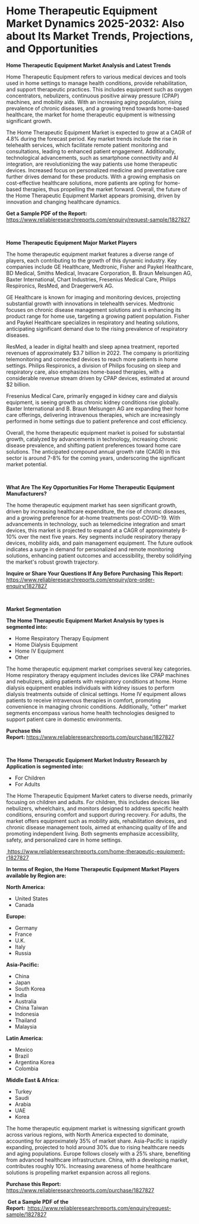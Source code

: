 <p><h1>Home Therapeutic Equipment Market Dynamics 2025-2032: Also about Its Market Trends, Projections, and Opportunities</h1></p><p><strong>Home Therapeutic Equipment Market Analysis and Latest Trends</strong></p>
<p><p>Home Therapeutic Equipment refers to various medical devices and tools used in home settings to manage health conditions, provide rehabilitation, and support therapeutic practices. This includes equipment such as oxygen concentrators, nebulizers, continuous positive airway pressure (CPAP) machines, and mobility aids. With an increasing aging population, rising prevalence of chronic diseases, and a growing trend towards home-based healthcare, the market for home therapeutic equipment is witnessing significant growth.</p><p>The Home Therapeutic Equipment Market is expected to grow at a CAGR of 4.8% during the forecast period. Key market trends include the rise in telehealth services, which facilitate remote patient monitoring and consultations, leading to enhanced patient engagement. Additionally, technological advancements, such as smartphone connectivity and AI integration, are revolutionizing the way patients use home therapeutic devices. Increased focus on personalized medicine and preventative care further drives demand for these products. With a growing emphasis on cost-effective healthcare solutions, more patients are opting for home-based therapies, thus propelling the market forward. Overall, the future of the Home Therapeutic Equipment Market appears promising, driven by innovation and changing healthcare dynamics.</p></p>
<p><strong>Get a Sample PDF of the Report:&nbsp;</strong> <a href="https://www.reliableresearchreports.com/enquiry/request-sample/1827827?utm_campaign=2098&utm_medium=2&utm_source=Github&utm_content=ia&utm_term=14042025&utm_id=home-therapeutic-equipment">https://www.reliableresearchreports.com/enquiry/request-sample/1827827</a></p>
<p>&nbsp;</p>
<p><strong>Home Therapeutic Equipment Major Market Players</strong></p>
<p><p>The home therapeutic equipment market features a diverse range of players, each contributing to the growth of this dynamic industry. Key companies include GE Healthcare, Medtronic, Fisher and Paykel Healthcare, BD Medical, Smiths Medical, Invacare Corporation, B. Braun Melsungen AG, Baxter International, Chart Industries, Fresenius Medical Care, Philips Respironics, ResMed, and Draegerwerk AG. </p><p>GE Healthcare is known for imaging and monitoring devices, projecting substantial growth with innovations in telehealth services. Medtronic focuses on chronic disease management solutions and is enhancing its product range for home use, targeting a growing patient population. Fisher and Paykel Healthcare specializes in respiratory and heating solutions, anticipating significant demand due to the rising prevalence of respiratory diseases.</p><p>ResMed, a leader in digital health and sleep apnea treatment, reported revenues of approximately $3.7 billion in 2022. The company is prioritizing telemonitoring and connected devices to reach more patients in home settings. Philips Respironics, a division of Philips focusing on sleep and respiratory care, also emphasizes home-based therapies, with a considerable revenue stream driven by CPAP devices, estimated at around $2 billion.</p><p>Fresenius Medical Care, primarily engaged in kidney care and dialysis equipment, is seeing growth as chronic kidney conditions rise globally. Baxter International and B. Braun Melsungen AG are expanding their home care offerings, delivering intravenous therapies, which are increasingly performed in home settings due to patient preference and cost efficiency.</p><p>Overall, the home therapeutic equipment market is poised for substantial growth, catalyzed by advancements in technology, increasing chronic disease prevalence, and shifting patient preferences toward home care solutions. The anticipated compound annual growth rate (CAGR) in this sector is around 7-8% for the coming years, underscoring the significant market potential.</p></p>
<p>&nbsp;</p>
<p><strong>What Are The Key Opportunities For Home Therapeutic Equipment Manufacturers?</strong></p>
<p><p>The home therapeutic equipment market has seen significant growth, driven by increasing healthcare expenditure, the rise of chronic diseases, and a growing preference for at-home treatments post-COVID-19. With advancements in technology, such as telemedicine integration and smart devices, this market is projected to expand at a CAGR of approximately 8-10% over the next five years. Key segments include respiratory therapy devices, mobility aids, and pain management equipment. The future outlook indicates a surge in demand for personalized and remote monitoring solutions, enhancing patient outcomes and accessibility, thereby solidifying the market's robust growth trajectory.</p></p>
<p><strong>Inquire or Share Your Questions If Any Before Purchasing This Report:</strong> <a href="https://www.reliableresearchreports.com/enquiry/pre-order-enquiry/1827827?utm_campaign=2098&utm_medium=2&utm_source=Github&utm_content=ia&utm_term=14042025&utm_id=home-therapeutic-equipment">https://www.reliableresearchreports.com/enquiry/pre-order-enquiry/1827827</a></p>
<p>&nbsp;</p>
<p><strong>Market Segmentation</strong></p>
<p><strong>The Home Therapeutic Equipment Market Analysis by types is segmented into:</strong></p>
<p><ul><li>Home Respiratory Therapy Equipment</li><li>Home Dialysis Equipment</li><li>Home IV Equipment</li><li>Other</li></ul></p>
<p><p>The home therapeutic equipment market comprises several key categories. Home respiratory therapy equipment includes devices like CPAP machines and nebulizers, aiding patients with respiratory conditions at home. Home dialysis equipment enables individuals with kidney issues to perform dialysis treatments outside of clinical settings. Home IV equipment allows patients to receive intravenous therapies in comfort, promoting convenience in managing chronic conditions. Additionally, "other" market segments encompass various home health technologies designed to support patient care in domestic environments.</p></p>
<p><strong>Purchase this Report:&nbsp;</strong><a href="https://www.reliableresearchreports.com/purchase/1827827?utm_campaign=2098&utm_medium=2&utm_source=Github&utm_content=ia&utm_term=14042025&utm_id=home-therapeutic-equipment">https://www.reliableresearchreports.com/purchase/1827827</a></p>
<p>&nbsp;</p>
<p><strong>The Home Therapeutic Equipment Market Industry Research by Application is segmented into:</strong></p>
<p><ul><li>For Children</li><li>For Adults</li></ul></p>
<p><p>The Home Therapeutic Equipment Market caters to diverse needs, primarily focusing on children and adults. For children, this includes devices like nebulizers, wheelchairs, and monitors designed to address specific health conditions, ensuring comfort and support during recovery. For adults, the market offers equipment such as mobility aids, rehabilitation devices, and chronic disease management tools, aimed at enhancing quality of life and promoting independent living. Both segments emphasize accessibility, safety, and personalized care in home settings.</p></p>
<p><a href="https://www.reliableresearchreports.com/home-therapeutic-equipment-r1827827?utm_campaign=2098&utm_medium=2&utm_source=Github&utm_content=ia&utm_term=14042025&utm_id=home-therapeutic-equipment">&nbsp;https://www.reliableresearchreports.com/home-therapeutic-equipment-r1827827</a></p>
<p><strong>In terms of Region, the Home Therapeutic Equipment Market Players available by Region are:</strong></p>
<p>
    <p> <strong> North America: </strong>
        <ul>
            <li>United States</li>
            <li>Canada</li>
        </ul>
        </p> 
    <p> <strong> Europe: </strong>
        <ul>
            <li>Germany</li>
            <li>France</li>
            <li>U.K.</li>
            <li>Italy</li>
            <li>Russia</li>
        </ul>
        </p> 
    <p> <strong> Asia-Pacific: </strong>
        <ul>
            <li>China</li>
            <li>Japan</li>
            <li>South Korea</li>
            <li>India</li>
            <li>Australia</li>
            <li>China Taiwan</li>
            <li>Indonesia</li>
            <li>Thailand</li>
            <li>Malaysia</li>
        </ul>
        </p> 
    <p> <strong> Latin America: </strong>
        <ul>
            <li>Mexico</li>
            <li>Brazil</li>
            <li>Argentina Korea</li>
            <li>Colombia</li>
        </ul>
        </p> 
    <p> <strong> Middle East & Africa: </strong>
        <ul>
            <li>Turkey</li>
            <li>Saudi</li>
            <li>Arabia</li>
            <li>UAE</li>
            <li>Korea</li>
        </ul>
    </p>
    </p>
<p><p>The home therapeutic equipment market is witnessing significant growth across various regions, with North America expected to dominate, accounting for approximately 35% of market share. Asia-Pacific is rapidly expanding, projected to hold around 30% due to rising healthcare needs and aging populations. Europe follows closely with a 25% share, benefiting from advanced healthcare infrastructure. China, with a developing market, contributes roughly 10%. Increasing awareness of home healthcare solutions is propelling market expansion across all regions.</p></p>
<p><strong>Purchase this Report: </strong><a href="https://www.reliableresearchreports.com/purchase/1827827?utm_campaign=2098&utm_medium=2&utm_source=Github&utm_content=ia&utm_term=14042025&utm_id=home-therapeutic-equipment">https://www.reliableresearchreports.com/purchase/1827827</a></p>
<p>&nbsp;<strong>Get a Sample PDF of the Report:&nbsp;&nbsp;</strong><a href="https://www.reliableresearchreports.com/enquiry/request-sample/1827827?utm_campaign=2098&utm_medium=2&utm_source=Github&utm_content=ia&utm_term=14042025&utm_id=home-therapeutic-equipment">https://www.reliableresearchreports.com/enquiry/request-sample/1827827</a></p>
<p><strong></strong></p>
<p><p></p><p></p><p></p></p>